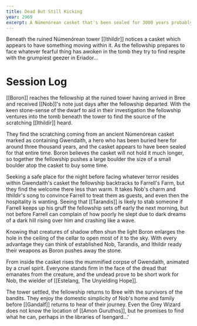 ```yaml
---
title: Dead But Still Kicking
year: 2969
excerpt: A Númenórean casket that's been sealed for 3000 years probably shouldn't have a scratching sound coming from inside it…
---
```


Beneath the ruined Númenórean tower [[Ithildir]] notices a casket which appears to have something moving within it. As the fellowship prepares to face whatever fearful thing has awoken in the tomb they try to find respite with the grumpiest geezer in Eriador…

# Session Log

[[Boron]] reaches the fellowship at the ruined tower having arrived in Bree and received [[Nob]]'s note just days after the fellowship departed. With the keen stone-sense of the dwarf to aid in their investigation the fellowship ventures into the tomb beneath the tower to find the source of the scratching [[Ithildir]] heard.

They find the scratching coming from an ancient Númenórean casket marked as containing Gwendaith, a hero who has been buried here for around three thousand years, and the casket appears to have been sealed for that entire time. Boron believes the casket will not hold it much longer, so together the fellowship pushes a large boulder the size of a small boulder atop the casket to buy some time.

Seeking a safe place for the night before facing whatever terror resides within Gwendaith's casket the fellowship backtracks to Farrell's Farm, but they find the welcome there less than warm. It takes Nob's charm and Ithildir's song to convince Farrell to treat them as guests, and even then the hospitality is wanting. Seeing that [[Tarandis]] is likely to stab someone if Farrell keeps up his gruff the fellowship sets off early the next morning, but not before Farrell can complain of how poorly he slept due to dark dreams of a dark hill rising over him and crashing like a wave.

Knowing that creatures of shadow often shun the light Boron enlarges the hole in the ceiling of the cellar to open most of it to the sky. With every advantage they can think of established Nob, Tarandis, and Ithildir ready their weapons as Boron pushes away the stone.

From inside the casket rises the mummified corpse of Gwendaith, animated by a cruel spirit. Everyone stands firm in the face of the dread that emanates from the creature, and the undead prove to be short work for Nob, the wielder of [[Estelang, The Unyielding Hope]].

The tower settled, the fellowship returns to Bree with the survivors of the bandits. They enjoy the domestic simplicity of Nob's home and family before [[Gandalf]] returns to hear of their journey. Even the Grey Wizard does not know the location of [[Amon Guruthos]], but he promises to find what he can, perhaps in the libraries of Isengard…'